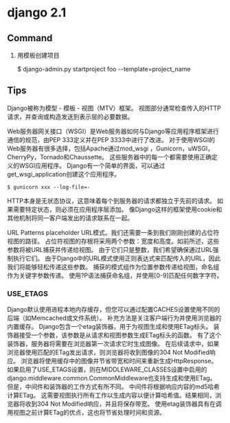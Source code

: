 # django 2.1

## Command 

1. 用模板创建项目


    $ django-admin.py startproject foo --template=project_name


## Tips
Django被称为模型 - 模板 - 视图（MTV）框架。 视图部分通常检查传入的HTTP请求，并查询或构造发送到表示层的必要数据。

Web服务器网关接口（WSGI）是Web服务器如何与Django等应用程序框架进行通信的规范，由PEP 333定义并在PEP 3333中进行了改进。
对于使用WSGI的Web服务器有很多选择，包括Apache通过mod_wsgi ，Gunicorn，uWSGI，CherryPy，Tornado和Chaussette。
这些服务器中的每一个都需要使用正确定义的WSGI应用程序。 Django有一个简单的界面，可以通过get_wsgi_application创建这个应用程序。
    
    $ gunicorn xxx --log-file=-

HTTP本身是无状态协议，这意味着每个到服务器的请求都独立于先前的请求。 如果需要特定状态，则必须在应用程序层添加。 
像Django这样的框架使用cookie和其他机制将同一客户端发出的请求联系在一起。

URL Patterns
placeholder URL模式。我们还需要一条到我们刚刚创建的占位符视图的路径。
占位符视图的存根将采用两个参数：宽度和高度。如前所述，这些参数将被URL捕获并传递给视图。
由于它们只是整数，我们希望确保通过URL强制执行它们。 
由于Django中的URL模式使用正则表达式来匹配传入的URL，因此我们将能够轻松传递这些参数。
捕获的模式组作为位置参数传递给视图，命名组作为关键字参数传递。
使用?P语法捕获命名组，并使用[0-9]匹配任何数字字符。

### USE_ETAGS
Django默认使用进程本地内存缓存，但您可以通过配置CACHES设置使用不同的后端（如Memcached或文件系统）。
补充方法是关注客户端行为并使用浏览器的内置缓存。
Django包含一个etag装饰器，用于为视图生成和使用ETag标头。
装饰器接受一个参数，该参数是从请求和视图参数生成ETag标头的函数。
有了这个装饰器，服务器将需要在浏览器第一次请求它时生成图像。
在后续请求中，如果浏览器使用匹配的ETag发出请求，则浏览器将收到图像的304 Not Modified响应。
浏览器将使用缓存中的图像并节省带宽和时间来重新生成HttpResponse。
如果启用了USE_ETAGS设置，则在MIDDLEWARE_CLASSES设置中启用的django.middleware.common.CommonMiddleware也支持生成和使用ETag。
但是，中间件和装饰器的工作方式有所不同。 中间件将根据响应内容的md5哈希计算ETag。 
这需要视图执行所有工作以生成内容以便计算哈希值。结果相同，浏览器将收到304 Not Modified响应，并且将保存带宽。
使用etag装饰器具有在调用视图之前计算ETag的优点，这也将节省处理时间和资源。